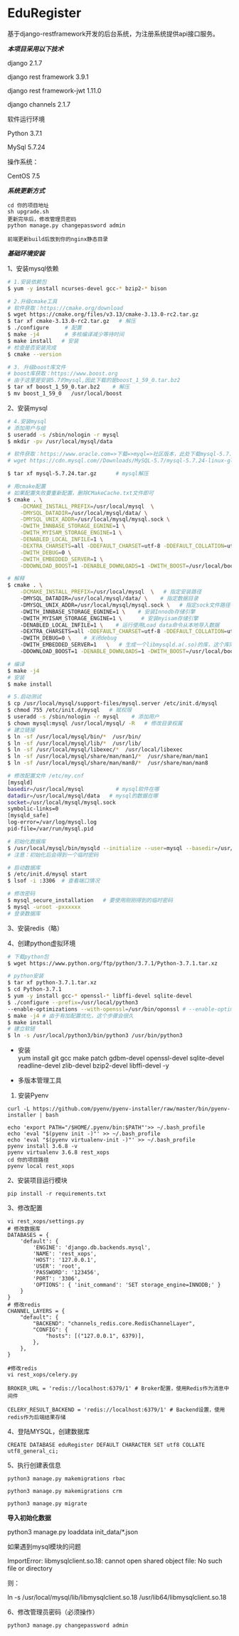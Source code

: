 # EduRegister
基于django-restframework开发的后台系统，为注册系统提供api接口服务。

***本项目采用以下技术***

django 2.1.7

django rest framework 3.9.1

django rest framework-jwt 1.11.0

django channels 2.1.7


软件运行环境

Python 3.7.1

MySql 5.7.24

操作系统：

CentOS 7.5

***系统更新方式***
```
cd 你的项目地址
sh upgrade.sh
更新完毕后，修改管理员密码
python manage.py changepassword admin

前端更新build后放到你的nginx静态目录
```

***基础环境安装***

1、安装mysql依赖

```bash
# 1.安装依赖包
$ yum -y install ncurses-devel gcc-* bzip2-* bison

# 2.升级cmake工具
# 软件获取：https://cmake.org/download
$ wget https://cmake.org/files/v3.13/cmake-3.13.0-rc2.tar.gz
$ tar xf cmake-3.13.0-rc2.tar.gz   # 解压
$ ./configure     # 配置
$ make -j4        # 多核编译减少等待时间
$ make install   # 安装
# 检查是否安装完成
$ cmake --version

# 3. 升级boost库文件
# boost库获取：https://www.boost.org
# 由于这里是安装5.7的mysql,因此下载的是boost_1_59_0.tar.bz2
$ tar xf boost_1_59_0.tar.bz2    # 解压
$ mv boost_1_59_0   /usr/local/boost
```

2、安装mysql

```bash
# 4.安装mysql
# 添加用户与组
$ useradd -s /sbin/nologin -r mysql
$ mkdir -pv /usr/local/mysql/data

# 软件获取：https://www.oracle.com=>下载=>myql=>社区版本，此处下载mysql-5.7.24.tar.gz
# wget https://cdn.mysql.com//Downloads/MySQL-5.7/mysql-5.7.24-linux-glibc2.12-x86_64.tar.gz

$ tar xf mysql-5.7.24.tar.gz      # mysql解压

# 用cmake配置
# 如果配置失败要重新配置，删除CMakeCache.txt文件即可
$ cmake . \
    -DCMAKE_INSTALL_PREFIX=/usr/local/mysql  \
    -DMYSQL_DATADIR=/usr/local/mysql/data/ \
    -DMYSQL_UNIX_ADDR=/usr/local/mysql/mysql.sock \
    -DWITH_INNBASE_STORAGE_EGNINE=1 \
    -DWITH_MYISAM_STORAGE_ENGINE=1 \
    -DENABLED_LOCAL_INFILE=1 \
    -DEXTRA_CHARSETS=all -DDEFAULT_CHARSET=utf-8 -DDEFAULT_COLLATION=utf8_general_ci \
    -DWITH_DEBUG=0 \
    -DWITH_EMBEDDED_SERVER=1 \
    -DDOWNLOAD_BOOST=1 -DENABLE_DOWNLOADS=1 -DWITH_BOOST=/usr/local/boost

# 解释
$ cmake . \
    -DCMAKE_INSTALL_PREFIX=/usr/local/mysql  \   # 指定安装路径
    -DMYSQL_DATADIR=/usr/local/mysql/data/ \    # 指定数据目录
    -DMYSQL_UNIX_ADDR=/usr/local/mysql/mysql.sock \   # 指定sock文件路径
    -DWITH_INNBASE_STORAGE_EGNINE=1 \    # 安装Innodb存储引擎
    -DWITH_MYISAM_STORAGE_ENGINE=1 \      # 安装myisam存储引擎
    -DENABLED_LOCAL_INFILE=1 \    # 运行使用Load data命令从本地导入数据
    -DEXTRA_CHARSETS=all -DDEFAULT_CHARSET=utf-8 -DDEFAULT_COLLATION=utf8_general_ci \   # 安装所有字符集、默认字符集utf-8、检验字符
    -DWITH_DEBUG=0 \    # 关闭debug
    -DWITH_EMBEDDED_SERVER=1   \   # 生成一个libmysqld.a(.so)的库，这个库同时集成了mysql服务与客户端API
    -DDOWNLOAD_BOOST=1 -DENABLE_DOWNLOADS=1 -DWITH_BOOST=/usr/local/boost   # 运行boost    允许下载boost库文件

# 编译
$ make -j4
# 安装
$ make install

# 5.启动测试
$ cp /usr/local/mysql/support-files/mysql.server /etc/init.d/mysql
$ chmod 755 /etc/init.d/mysql   # 赋权限
$ useradd -s /sbin/nologin -r mysql    # 添加用户
$ chown mysql:mysql /usr/local/mysql/ -R   # 修改目录权属
# 建立链接
$ ln -sf /usr/local/mysql/bin/*  /usr/bin/
$ ln -sf /usr/local/mysql/lib/*  /usr/lib/
$ ln -sf /usr/local/mysql/libexec/*  /usr/local/libexec
$ ln -sf /usr/local/mysql/share/man/man1/*  /usr/share/man/man1
$ ln -sf /usr/local/mysql/share/man/man8/*  /usr/share/man/man8

# 修改配置文件 /etc/my.cnf
[mysqld]
basedir=/usr/local/mysql          # mysql软件在哪
datadir=/usr/local/mysql/data   # mysql的数据在哪
socket=/usr/local/mysql/mysql.sock
symbolic-links=0
[mysqld_safe]
log-error=/var/log/mysql.log
pid-file=/var/run/mysql.pid

# 初始化数据库
$ /usr/local/mysql/bin/mysqld --initialize --user=mysql --basedir=/usr/local/mysql/ --datadir=/usr/local/mysqld/data/
# 注意：初始化后会得到一个临时密码

# 启动数据库
$ /etc/init.d/mysql start
$ lsof -i :3306  # 查看端口情况

# 修改密码
$ mysql_secure_installation   # 要使用刚刚得到的临时密码
$ mysql -uroot -pxxxxxx
# 登录数据库

```

3、安装redis（略）

4、创建python虚拟环境

```bash
# 下载python包
$ wget https://www.python.org/ftp/python/3.7.1/Python-3.7.1.tar.xz

# python安装
$ tar xf python-3.7.1.tar.xz
$ cd Python-3.7.1
$ yum -y install gcc-* openssl-* libffi-devel sqlite-devel
$ ./configure --prefix=/usr/local/python3
--enable-optimizations --with-openssl=/usr/bin/oponssl # --enable-optimizations是包优化参数 
$ make -j4 # 由于有加配置优化，这个步骤会很久 
$ make install
# 建立软链
$ ln -s /usr/local/python3/bin/python3 /usr/bin/python3
```

- 安装  
yum install git gcc make patch gdbm-devel openssl-devel sqlite-devel readline-devel zlib-devel bzip2-devel libffi-devel -y  

- 多版本管理工具
1. 安装Pyenv 

```
curl -L https://github.com/pyenv/pyenv-installer/raw/master/bin/pyenv-installer | bash  

echo 'export PATH="/$HOME/.pyenv/bin:$PATH"'>> ~/.bash_profile
echo 'eval "$(pyenv init -)"' >> ~/.bash_profile 
echo 'eval "$(pyenv virtualenv-init -)"' >> ~/.bash_profile 
pyenv install 3.6.8 -v
pyenv virtualenv 3.6.8 rest_xops
cd 你的项目路径
pyenv local rest_xops
```

2、安装项目运行模块
```
pip install -r requirements.txt
```
3、修改配置
```
vi rest_xops/settings.py 
# 修改数据库
DATABASES = {
    'default': {
        'ENGINE': 'django.db.backends.mysql',
        'NAME': 'rest_xops',
        'HOST': '127.0.0.1',
        'USER': 'root',
        'PASSWORD': '123456',
        'PORT': '3306',
        'OPTIONS': { 'init_command': 'SET storage_engine=INNODB;' }
    }
}
# 修改redis
CHANNEL_LAYERS = {
    "default": {
        "BACKEND": "channels_redis.core.RedisChannelLayer",
        "CONFIG": {
            "hosts": [("127.0.0.1", 6379)],
        },
    },
}

#修改redis
vi rest_xops/celery.py

BROKER_URL = 'redis://localhost:6379/1' # Broker配置，使用Redis作为消息中间件

CELERY_RESULT_BACKEND = 'redis://localhost:6379/1' # Backend设置，使用redis作为后端结果存储
```


4、登陆MYSQL，创建数据库

```
CREATE DATABASE eduRegister DEFAULT CHARACTER SET utf8 COLLATE utf8_general_ci;
```

5、执行创建表信息

```
python3 manage.py makemigrations rbac

python3 manage.py makemigrations crm

python3 manage.py migrate
```

**导入初始化数据**

python3 manage.py loaddata init_data/*.json

如果遇到mysql模块的问题

ImportError: libmysqlclient.so.18: cannot open shared object file: No such file or directory

则：

ln -s /usr/local/mysql/lib/libmysqlclient.so.18 /usr/lib64/libmysqlclient.so.18


6、修改管理员密码（必须操作）
    
    python3 manage.py changepassword admin
   

